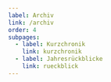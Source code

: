 ```yaml
---
label: Archiv
link: /archiv
order: 4
subpages:
  - label: Kurzchronik
    link: kurzchronik
  - label: Jahresrückblicke
    link: rueckblick
---
```



